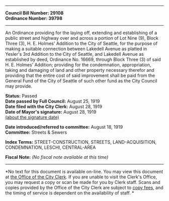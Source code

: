 * * * * *  
  
**Council Bill Number: [](#h0)[](#h2)29108**   
**Ordinance Number: 39798**  
  
* * * * *  
  
An Ordinance providing for the laying off, extending and establishing of a public street and highway over and across a portion of Lot Nine (9), Block Three (3), H. E. Holmes' Addition to the City of Seattle, for the purpose of making a suitable connection between Lakedell Avenue as platted in Yesler's 3rd Addition to the City of Seattle, and Lakedell Avenue as established by deed, Ordinance No. 16669, through Block Three (3) of said H. E. Holmes' Addition; providing for the condemnation, appropriation, taking and damaging of land and other property necessary therefor and providing that the entire cost of said improvement shall be paid from the General Fund of the City of Seattle of such other fund as the City Council may provide.  
  
**Status:** Passed   
**Date passed by Full Council:** August 25, 1919   
**Date filed with the City Clerk:** August 28, 1919   
**Date of Mayor's signature:** August 28, 1919   
[(about the signature date)](/~public/approvaldate.htm)   
  
  
**Date introduced/referred to committee:** August 18, 1919   
**Committee:** Streets & Sewers   
  
**Index Terms:** STREET-CONSTRUCTION, STREETS, LAND-ACQUISITION, CONDEMNATION, LESCHI, CENTRAL-AREA  
  
**Fiscal Note:** *(No fiscal note available at this time)*  
  
* * * * *  
  
*No text for this document is available on-line. You may view this document at [the Office of the City Clerk](http://www.seattle.gov/leg/clerk/contactUs.htm). If you are unable to visit the Clerk's Office, you may request a copy or scan be made for you by Clerk staff. Scans and copies provided by the Office of the City Clerk are subject to [copy fees](http://clerk.seattle.gov/~public/clerkfees.htm), and the timing of service is dependent on the availability of staff. *  
  
  
